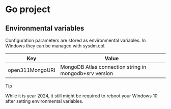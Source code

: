 # Go project

## Environmental variables

Configuration parameters are stored as environmental variables. In Windows they can be managed with sysdm.cpl.

| Key | Value |
| --- | --- |
| open311MongoURI | MongoDB Atlas connection string in mongodb+srv version |

>[!TIP]
>While it is year 2024, it still might be required to reboot your Windows 10 after setting environmental variables. 
